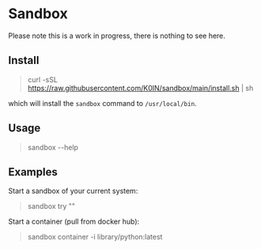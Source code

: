 
# Sandbox

Please note this is a work in progress, there is nothing to see here.

## Install

> curl -sSL https://raw.githubusercontent.com/K0IN/sandbox/main/install.sh | sh

which will install the `sandbox` command to `/usr/local/bin`.

## Usage

> sandbox --help

## Examples

Start a sandbox of your current system:

> sandbox try "<your command>"

Start a container (pull from docker hub):

> sandbox container -i library/python:latest
